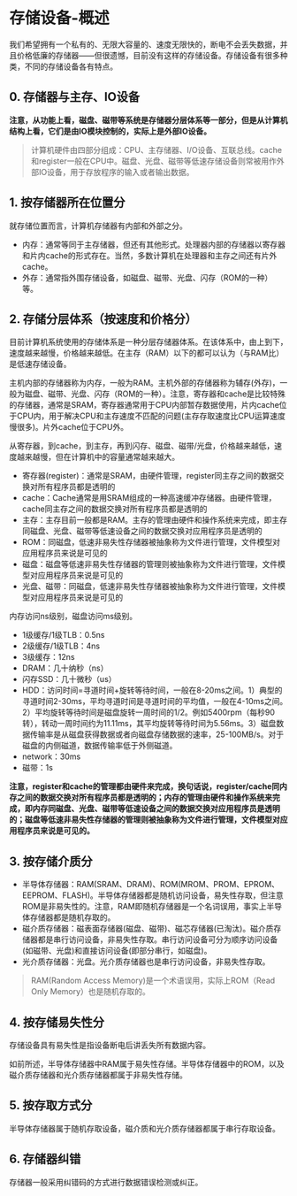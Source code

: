 ﻿# 存储设备-概述

我们希望拥有一个私有的、无限大容量的、速度无限快的，断电不会丢失数据，并且价格低廉的存储器——但很遗憾，目前没有这样的存储设备。存储设备有很多种类，不同的存储设备各有特点。

## 0. 存储器与主存、IO设备 ##

**注意，从功能上看，磁盘、磁带等系统是存储器分层体系等一部分，但是从计算机结构上看，它们是由IO模块控制的，实际上是外部IO设备。**

> 计算机硬件由四部分组成：CPU、主存储器、I/O设备、互联总线。cache和register一般在CPU中。磁盘、光盘、磁带等低速存储设备则常被用作外部IO设备，用于存放程序的输入或者输出数据。

## 1. 按存储器所在位置分 ##

就存储位置而言，计算机存储器有内部和外部之分。

* 内存：通常等同于主存储器，但还有其他形式。处理器内部的存储器以寄存器和片内cache的形式存在。当然，多数计算机在处理器和主存之间还有片外cache。
* 外存：通常指外围存储设备，如磁盘、磁带、光盘、闪存（ROM的一种）等。

## 2. 存储分层体系（按速度和价格分） ##

目前计算机系统使用的存储体系是一种分层存储器体系。在该体系中，由上到下，速度越来越慢，价格越来越低。在主存（RAM）以下的都可以认为（与RAM比）是低速存储设备。

主机内部的存储器称为内存，一般为RAM。主机外部的存储器称为辅存(外存)，一般为磁盘、磁带、光盘、闪存（ROM的一种）。注意，寄存器和cache是比较特殊的存储器，通常是SRAM，寄存器通常用于CPU内部暂存数据使用，片内cache位于CPU内，用于解决CPU和主存速度不匹配的问题(主存存取速度比CPU运算速度慢很多)。片外cache位于CPU外。

从寄存器，到cache，到主存，再到闪存、磁盘、磁带/光盘，价格越来越低，速度越来越慢，但在计算机中的容量通常越来越大。

* 寄存器(register)：通常是SRAM，由硬件管理，register同主存之间的数据交换对所有程序员都是透明的
* cache：Cache通常是用SRAM组成的一种高速缓冲存储器。由硬件管理，cache同主存之间的数据交换对所有程序员都是透明的
* 主存：主存目前一般都是RAM。主存的管理由硬件和操作系统来完成，即主存同磁盘、光盘、磁带等低速设备之间的数据交换对应用程序员是透明的
* ROM：同磁盘，低速非易失性存储器被抽象称为文件进行管理，文件模型对应用程序员来说是可见的
* 磁盘：磁盘等低速非易失性存储器的管理则被抽象称为文件进行管理，文件模型对应用程序员来说是可见的
* 光盘、磁带：同磁盘，低速非易失性存储器被抽象称为文件进行管理，文件模型对应用程序员来说是可见的

内存访问ns级别，磁盘访问ms级别。

* 1级缓存/1级TLB：0.5ns
* 2级缓存/1级TLB：4ns
* 3级缓存：12ns
* DRAM：几十纳秒（ns）
* 闪存SSD：几十微秒（us）
* HDD：访问时间=寻道时间+旋转等待时间，一般在8-20ms之间。1）典型的寻道时间2-30ms，平均寻道时间是寻道时间的平均值，一般在4-10ms之间。2）平均旋转等待时间是磁盘旋转一周时间的1/2。例如5400rpm（每秒90转），转动一周时间约为11.11ms，其平均旋转等待时间为5.56ms。3）磁盘数据传输率是从磁盘获得数据或者向磁盘存储数据的速率，25-100MB/s。对于磁盘的内侧磁道，数据传输率低于外侧磁道。
* network：30ms
* 磁带：1s

**注意，register和cache的管理都由硬件来完成，换句话说，register/cache同内存之间的数据交换对所有程序员都是透明的；内存的管理由硬件和操作系统来完成，即内存同磁盘、光盘、磁带等低速设备之间的数据交换对应用程序员是透明的；磁盘等低速非易失性存储器的管理则被抽象称为文件进行管理，文件模型对应用程序员来说是可见的。**

## 3. 按存储介质分 ##

* 半导体存储器：RAM(SRAM、DRAM)、ROM(MROM、PROM、EPROM、EEPROM、FLASH)。半导体存储器都是随机访问设备，易失性存取，但注意ROM是非易失性的。注意，RAM即随机存储器是一个名词误用，事实上半导体存储器都是随机存取的。
* 磁介质存储器：磁表面存储器(磁盘、磁带)、磁芯存储器(已淘汰)。磁介质存储器都是串行访问设备，非易失性存取。串行访问设备可分为顺序访问设备(如磁带、光盘)和直接访问设备(即部分串行，如磁盘)。
* 光介质存储器：光盘。光介质存储器也是串行访问设备，非易失性存取。

> RAM(Random Access Memory)是一个术语误用，实际上ROM（Read Only Memory）也是随机存取的。

## 4. 按存储易失性分 ##

存储设备具有易失性是指设备断电后讲丢失所有数据内容。

如前所述，半导体存储器中RAM属于易失性存储。半导体存储器中的ROM，以及磁介质存储器和光介质存储器都属于非易失性存储。

## 5. 按存取方式分 ##

半导体存储器属于随机存取设备，磁介质和光介质存储器都属于串行存取设备。

## 6. 存储器纠错 ##

存储器一般采用纠错码的方式进行数据错误检测或纠正。

